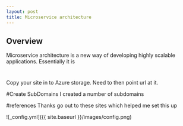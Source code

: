 ```yaml
---
layout: post
title: Microservice architecture
---
```

## Overview
Microservice architecture is a new way of developing highly scalable applications. Essentially it is 
    

# 
Copy your site in to Azure storage.
Need to then point url at it. 

#Create SubDomains
I created a number of subdomains

#references
Thanks go out to these sites which helped me set this up

![_config.yml]({{ site.baseurl }}/images/config.png)

